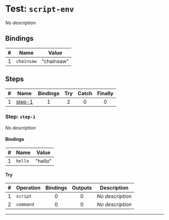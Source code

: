 # Test: `script-env`

*No description*

## Bindings

| # | Name | Value |
|:-:|---|---|
| 1 | `chainsaw` | "chainsaw" |

## Steps

| # | Name | Bindings | Try | Catch | Finally |
|:-:|---|:-:|:-:|:-:|:-:|
| 1 | [step-1](#step-step-1) | 1 | 2 | 0 | 0 |

### Step: `step-1`

*No description*

#### Bindings

| # | Name | Value |
|:-:|---|---|
| 1 | `hello` | "hello" |

#### Try

| # | Operation | Bindings | Outputs | Description |
|:-:|---|:-:|:-:|---|
| 1 | `script` | 0 | 0 | *No description* |
| 2 | `command` | 0 | 0 | *No description* |

---

